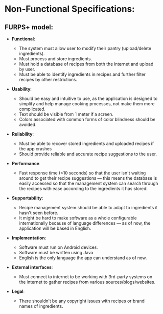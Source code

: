 # Non-Functional Specifications:
## FURPS+ model:
* __Functional__:
  * The system must allow user to modify their pantry (upload/delete ingredients).
  * Must process and store ingredients.
  * Must hold a database of recipes from both the internet and upload by user.
  * Must be able to identify ingredients in recipes and further filter recipes by other restrictions.


* __Usability__:
  * Should be easy and intuitive to use, as the application is designed to simplify and help manage cooking processes, not make them more complicated.
  * Text should be visible from 1 meter if a screen.
  * Colors associated with common forms of color blindness should be avoided.


* __Reliability__:
  * Must be able to recover stored ingredients and uploaded recipes if the app crashes
  * Should provide reliable and accurate recipe suggestions to the user.


* __Performance__:
  * Fast response time (<10 seconds) so that the user isn't waiting around to get their recipe suggestions — this means the database is easily accessed so that the management system can search through the recipes with ease according to the ingredients it has stored.


* __Supportability__:
  * Recipe management system should be able to adapt to ingredients it hasn't seen before.
  * It might be hard to make software as a whole configurable internationally because of language differences — as of now, the application will be based in English.


* __Implementation__:
  * Software must run on Android devices.
  * Software must be written using Java 
  * English is the only language the app can understand as of now.


* __External interfaces__:
  * Must connect to internet to be working with 3rd-party systems on the internet to gather recipes from various sources/blogs/websites.


* __Legal__:
  * There shouldn't be any copyright issues with recipes or brand names of ingredients.